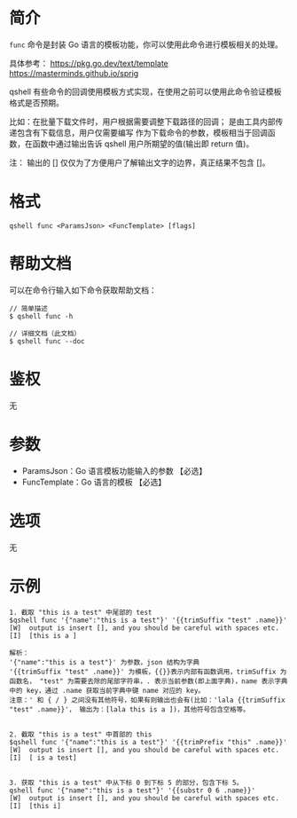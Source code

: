 # 简介
`func` 命令是封装 Go 语言的模板功能，你可以使用此命令进行模板相关的处理。

具体参考：
https://pkg.go.dev/text/template
https://masterminds.github.io/sprig

qshell 有些命令的回调使用模板方式实现，在使用之前可以使用此命令验证模板格式是否预期。

比如：在批量下载文件时，用户根据需要调整下载路径的回调；<ParamsJson> 是由工具内部传递包含有下载信息，用户仅需要编写 <FuncTemplate> 作为下载命令的参数，模板相当于回调函数，在函数中通过输出告诉 qshell 用户所期望的值(输出即 return 值)。

注：
输出的 [] 仅仅为了方便用户了解输出文字的边界，真正结果不包含 []。

# 格式
```
qshell func <ParamsJson> <FuncTemplate> [flags]
``` 

# 帮助文档
可以在命令行输入如下命令获取帮助文档：
```
// 简单描述
$ qshell func -h 

// 详细文档（此文档）
$ qshell func --doc
```

# 鉴权
无

# 参数
- ParamsJson：Go 语言模板功能输入的参数 【必选】
- FuncTemplate：Go 语言的模板 【必选】

# 选项
无

# 示例
```
1. 截取 "this is a test" 中尾部的 test
$qshell func '{"name":"this is a test"}' '{{trimSuffix "test" .name}}'
[W]  output is insert [], and you should be careful with spaces etc.
[I]  [this is a ]

解析：
'{"name":"this is a test"}' 为参数，json 结构为字典
'{{trimSuffix "test" .name}}' 为模板，{{}}表示内部有函数调用，trimSuffix 为函数名， "test" 为需要去除的尾部字符串，. 表示当前参数(即上面字典)，name 表示字典中的 key，通过 .name 获取当前字典中键 name 对应的 key。
注意：' 和 { / } 之间没有其他符号，如果有则输出也会有(比如：'lala {{trimSuffix "test" .name}}'， 输出为：[lala this is a ])，其他符号包含空格等。


2. 截取 "this is a test" 中首部的 this
$qshell func '{"name":"this is a test"}' '{{trimPrefix "this" .name}}'
[W]  output is insert [], and you should be careful with spaces etc.
[I]  [ is a test]


3. 获取 "this is a test" 中从下标 0 到下标 5 的部分，包含下标 5。
qshell func '{"name":"this is a test"}' '{{substr 0 6 .name}}'
[W]  output is insert [], and you should be careful with spaces etc.
[I]  [this i]

```